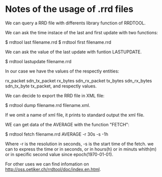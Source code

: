 # Notes of the usage of .rrd files
We can query a RRD file with differents library function of RRDTOOL.

We can ask the time instace of the last and first update with two functions:

$ rrdtool last filename.rrd
$ rrdtool first filename.rrd

We can ask the value of the last update with funtion LASTUPDATE.

$ rrdtool lastupdate filename.rrd

In our case we have the values of the respectly entities:

rx_packet sdn_tx_packet rx_bytes sdn_rx_packet tx_bytes sdn_rx_bytes sdn_tx_byte tx_packet, and respectly values.

We can decide to export the RRD file in XML file:

$ rrdtool dump filename.rrd filename.xml.

If we omit a name of xml file, it prints to standard output the xml file.

WE can get data of the AVERAGE with the function "FETCH":

$ rrdtool fetch filename.rrd AVERAGE -r 30s -s -1h

Where -r is the resolution in seconds, -s is the start time of the fetch.
we can to express the time or in seconds, or in hours(h) or in minuts whith(m) or in specific second value since epoch(1970-01-01).

For other uses we can find infomation on http://oss.oetiker.ch/rrdtool/doc/index.en.html.
